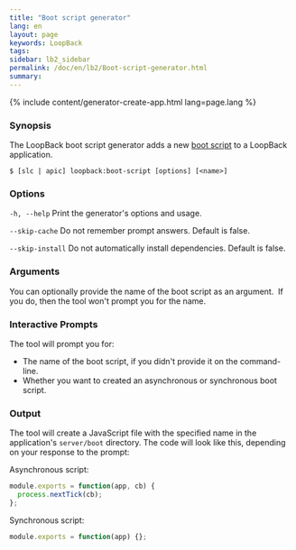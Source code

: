 ```yaml
---
title: "Boot script generator"
lang: en
layout: page
keywords: LoopBack
tags:
sidebar: lb2_sidebar
permalink: /doc/en/lb2/Boot-script-generator.html
summary:
---
```


{% include content/generator-create-app.html lang=page.lang %}

### Synopsis

The LoopBack boot script generator adds a new [boot script](/doc/{{page.lang}}/lb2/Defining-boot-scripts.html) to a LoopBack application.

```shell
$ [slc | apic] loopback:boot-script [options] [<name>]
```

### Options

`-h, --help`
Print the generator's options and usage.

`--skip-cache`
Do not remember prompt answers. Default is false.

`--skip-install`
Do not automatically install dependencies. Default is false.

### Arguments

You can optionally provide the name of the boot script as an argument.  If you do, then the tool won't prompt you for the name.

### Interactive Prompts

The tool will prompt you for:

* The name of the boot script, if you didn't provide it on the command-line.
* Whether you want to created an asynchronous or synchronous boot script.

### Output

The tool will create a JavaScript file with the specified name in the application's `server/boot` directory.
The code will look like this, depending on your response to the prompt:

Asynchronous script:

```javascript
module.exports = function(app, cb) {
  process.nextTick(cb);
};
```

Synchronous script:

```javascript
module.exports = function(app) {};
```
